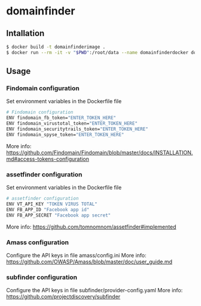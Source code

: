 # domainfinder

## Intallation
```sh
$ docker build -t domainfinderimage .
$ docker run --rm -it -v "$PWD":/root/data --name domainfinderdocker domainfinderimage python3 /root/data/domainfinder.py -d nextail.co
```

## Usage

### Findomain configuration
Set environment variables in the Dockerfile file
```sh
# Findomain configuration
ENV findomain_fb_token="ENTER_TOKEN_HERE"
ENV findomain_virustotal_token="ENTER_TOKEN_HERE"
ENV findomain_securitytrails_token="ENTER_TOKEN_HERE"
ENV findomain_spyse_token="ENTER_TOKEN_HERE"
```
More info: https://github.com/Findomain/Findomain/blob/master/docs/INSTALLATION.md#access-tokens-configuration


### assetfinder configuration 
Set environment variables in the Dockerfile file
```sh
# assetfinder configuration
ENV VT_API_KEY "TOKEN VIRUS TOTAL"
ENV FB_APP_ID "Facebook app id"
ENV FB_APP_SECRET "Facebook app secret"
```
More info: https://github.com/tomnomnom/assetfinder#implemented


### Amass configuration
Configure the API keys in file amass/config.ini
More info: https://github.com/OWASP/Amass/blob/master/doc/user_guide.md


### subfinder configuration
Configure the API keys in file subfinder/provider-config.yaml
More info: https://github.com/projectdiscovery/subfinder